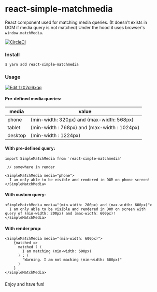 # react-simple-matchmedia
React component used for matching media queries.
(It doesn't exists in DOM if media query is not matched)
Under the hood it uses browser's `window.matchMedia`.

[![CircleCI](https://circleci.com/gh/egdbear/react-simple-matchmedia/tree/master.svg?style=svg)](https://circleci.com/gh/egdbear/react-simple-matchmedia/tree/master)


### Install

```sh
$ yarn add react-simple-matchmedia
```

### Usage

[![Edit 1z02pl6xqq](https://codesandbox.io/static/img/play-codesandbox.svg)](https://codesandbox.io/s/1z02pl6xqq)


#### Pre-defined media queries:

| media | value |
| ------ | ------ |
| phone | (min-width: 320px) and (max-width: 568px) |
| tablet | (min-width : 768px) and (max-width : 1024px) |
| desktop | (min-width : 1224px) |


#### With pre-defined query:
```
import SimpleMatchMedia from 'react-simple-matchmedia'

 // somewhere in render

<SimpleMatchMedia media="phone">
  I am only able to be visible and rendered in DOM on phone screen!
</SimpleMatchMedia>
```
#### With custom query:

```
<SimpleMatchMedia media="(min-width: 200px) and (max-width: 600px)">
  I am only able to be visible and rendered in DOM on screen with query of (min-width: 200px) and (max-width: 600px)!
</SimpleMatchMedia>
```


#### With render prop:

```
<SimpleMatchMedia media="(min-width: 600px)">
    {matched =>
      matched ? (
        I am matching (min-width: 600px)
      ) : (
        "Warning. I am not maching (min-width: 600px)"
      )
    }
</SimpleMatchMedia>
```

###

Enjoy and have fun!

